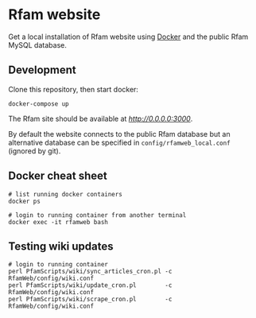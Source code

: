 # Rfam website

Get a local installation of Rfam website using [Docker](https://www.docker.com/)
and the public Rfam MySQL database.

## Development

Clone this repository, then start docker:

```
docker-compose up
```

The Rfam site should be available at *http://0.0.0.0:3000*.

By default the website connects to the public Rfam database but an alternative
database can be specified in `config/rfamweb_local.conf` (ignored by git).

## Docker cheat sheet

```
# list running docker containers
docker ps

# login to running container from another terminal
docker exec -it rfamweb bash
```

## Testing wiki updates

```
# login to running container
perl PfamScripts/wiki/sync_articles_cron.pl -c RfamWeb/config/wiki.conf
perl PfamScripts/wiki/update_cron.pl        -c RfamWeb/config/wiki.conf
perl PfamScripts/wiki/scrape_cron.pl        -c RfamWeb/config/wiki.conf
```

